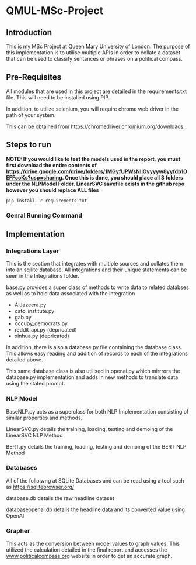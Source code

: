 # QMUL-MSc-Project

## Introduction

This is my MSc Project at Queen Mary University of London. The purpose of this implementation is to utilise multiple APIs in order to collate a dataset that can be used to classify sentances or phrases on a political compass.

## Pre-Requisites

All modules that are used in this project are detailed in the requirements.txt file. This will need to be installed using PIP.

In addition, to utilize selenium, you will require chrome web driver in the path of your system.

This can be obtained from https://chromedriver.chromium.org/downloads

## Steps to run

**NOTE: If you would like to test the models used in the report, you must first download the entire contents of https://drive.google.com/drive/folders/1MGyfUPWsNIlOvyyyw8yyfdb1OEFFcoKs?usp=sharing. Once this is done, you should place all 3 folders under the NLPModel Folder. LinearSVC savefile exists in the github repo however you should replace ALL files**

```
pip install -r requirements.txt
```

### Genral Running Command


## Implementation

### Integrations Layer

This is the section that integrates with multiple sources and collates them into an sqllite database. All integrations and their unique statements can be seen in the Integrations folder.

base.py provides a super class of methods to write data to related databses as well as to hold data associated with the integration

- AlJazeera.py
- cato_institute.py
- gab.py
- occupy_democrats.py
- reddit_api.py (depricated)
- xinhua.py (depricated)

In addition, there is also a database.py file containing the database class. This allows easy reading and addition of records to each of the integrations detailed above.

This same database class is also utilised in openai.py which mirrrors the database.py implementation and adds in new methods to translate data using the stated prompt.

### NLP Model

BaseNLP.py acts as a superclass for both NLP Implementation consisting of similar properties and methods.

LinearSVC.py details the training, loading, testing and demoing of the LinearSVC NLP Method

BERT.py details the training, loading, testing and demoing of the BERT NLP Method

### Databases

All of the folloiwng at SQLite Databases and can be read using a tool such as https://sqlitebrowser.org/

database.db details the raw headline dataset

databaseopenai.db details the headline data and its converted value using OpenAI


### Grapher

This acts as the conversion between model values to graph values. This utilized the calculation detailed in the final report and accesses the www.politicalcompass.org website in order to get an accurate graph.
